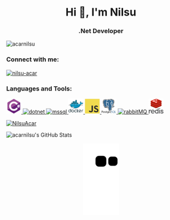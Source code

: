 <h1 align="center">Hi 👋, I'm Nilsu</h1>

<h3 align="center">   .Net Developer </h3>


<p align="left"> <img src="https://komarev.com/ghpvc/?username=acarnilsu&label=Profile%20views&color=0e75b6&style=flat" alt="acarnilsu" /> </p>

<h3 align="left">Connect with me:</h3>
<p align="left">
<a href="https://linkedin.com/in/nilsu-acar" target="blank"><img align="center" src="https://raw.githubusercontent.com/rahuldkjain/github-profile-readme-generator/master/src/images/icons/Social/linked-in-alt.svg" alt="nilsu-acar" height="30" width="40" /></a>
</p>
<h3 align="left">Languages and Tools:</h3>

<p align="left">  </a> <a href="https://www.w3schools.com/cs/" target="_blank" rel="noreferrer"> <img src="https://raw.githubusercontent.com/devicons/devicon/master/icons/csharp/csharp-original.svg" alt="csharp" width="40" height="40"/> </a> <a href="https://dotnet.microsoft.com/" target="_blank" rel="noreferrer"> <img src="https://upload.wikimedia.org/wikipedia/commons/thumb/e/ee/.NET_Core_Logo.svg/1024px-.NET_Core_Logo.svg.png" alt="dotnet" width="40" height="40"/> </a> <a href="https://www.microsoft.com/en-us/sql-server" target="_blank" rel="noreferrer"> <img src="https://www.svgrepo.com/show/303229/microsoft-sql-server-logo.svg" alt="mssql" width="40" height="40"/> <a href="https://www.docker.com/" target="_blank" rel="noreferrer"> <img src="https://raw.githubusercontent.com/devicons/devicon/master/icons/docker/docker-original-wordmark.svg" alt="docker" width="40" height="40"/> </a>   <a href="https://developer.mozilla.org/en-US/docs/Web/JavaScript" target="_blank" rel="noreferrer"> <img src="https://raw.githubusercontent.com/devicons/devicon/master/icons/javascript/javascript-original.svg" alt="javascript" width="40" height="40"/>   </a>  <a href="https://www.postgresql.org" target="_blank" rel="noreferrer"> <img src="https://raw.githubusercontent.com/devicons/devicon/master/icons/postgresql/postgresql-original-wordmark.svg" alt="postgresql" width="40" height="40"/> </a> <a href="https://www.rabbitmq.com" target="_blank" rel="noreferrer"> <img src="https://www.vectorlogo.zone/logos/rabbitmq/rabbitmq-icon.svg" alt="rabbitMQ" width="40" height="40"/> </a> <a href="https://redis.io" target="_blank" rel="noreferrer"> <img src="https://raw.githubusercontent.com/devicons/devicon/master/icons/redis/redis-original-wordmark.svg" alt="redis" width="40" height="40"/>   </p>

  
   <p align="left">
 <a href="https://github.com/acarnilsu"><img title="NilsuAcar" src="https://github-readme-stats.vercel.app/api/top-langs/?username=acarnilsu&layout=compact&theme=dark"></a><br>
  <p align="left">
  <img src="https://github-readme-stats.vercel.app/api?username=acarnilsu&&show_icons=true&theme=dark&line_height=27&v=5" alt="acarnilsu's GitHub Stats" /><br>
 </p>

  
<div  align="center"> <img src="https://github.com/acarnilsu/acarnilsu/blob/output/github-contribution-grid-snake.svg" /></div>



